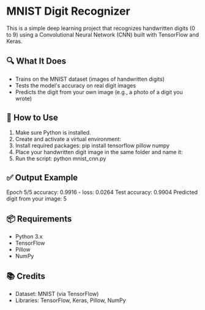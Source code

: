# MNIST Digit Recognizer

This is a simple deep learning project that recognizes handwritten digits (0 to 9) using a Convolutional Neural Network (CNN) built with TensorFlow and Keras.

## 🔍 What It Does

- Trains on the MNIST dataset (images of handwritten digits)
- Tests the model's accuracy on real digit images
- Predicts the digit from your own image (e.g., a photo of a digit you wrote)

## 🚀 How to Use

1. Make sure Python is installed.
2. Create and activate a virtual environment:
3. Install required packages: pip install tensorflow pillow numpy
4. Place your handwritten digit image in the same folder and name it:
5. Run the script: python mnist_cnn.py

## ✅ Output Example

Epoch 5/5
accuracy: 0.9916 - loss: 0.0264
Test accuracy: 0.9904
Predicted digit from your image: 5

## 📦 Requirements

- Python 3.x
- TensorFlow
- Pillow
- NumPy

## 📚 Credits

- Dataset: MNIST (via TensorFlow)
- Libraries: TensorFlow, Keras, Pillow, NumPy
